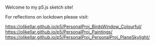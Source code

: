 Welcome to my p5.js sketch site!

For reflections on lockdown please visit:


https://olikellar.github.io/p5/PersonalProj_BirdsWindow_Colourful/
https://olikellar.github.io/p5/PersonalProj_Paintings/
https://olikellar.github.io/p5/PersonalProj_PersonalProj_PlaneSkylight/
